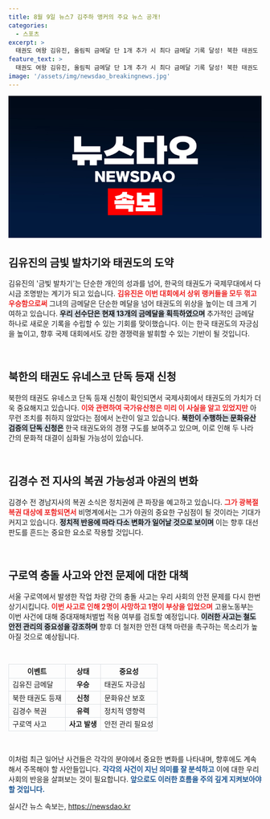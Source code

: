 ```yaml
---
title: 8월 9일 뉴스7 김주하 앵커의 주요 뉴스 공개!
categories:
  - 스포츠
excerpt: >
  태권도 여왕 김유진, 올림픽 금메달 단 1개 추가 시 최다 금메달 기록 달성! 북한 태권도 유네스코 등재 신청으로 긴장감 고조. 김경수 복권 기대 속에 정치 판도 변화 예고. 충격의 구로역 사고, 인명 피해 발생!
feature_text: >
  태권도 여왕 김유진, 올림픽 금메달 단 1개 추가 시 최다 금메달 기록 달성! 북한 태권도 유네스코 등재 신청으로 긴장감 고조. 김경수 복권 기대 속에 정치 판도 변화 예고. 충격의 구로역 사고, 인명 피해 발생!
image: '/assets/img/newsdao_breakingnews.jpg'
---
```


<p><img src="/assets/img/newsdao_breakingnews.jpg" alt="koreaapp 속보" /></p>

<h2 data-ke-size="size26">김유진의 금빛 발차기와 태권도의 도약</h2>

<p data-ke-size="size16">김유진의 '금빛 발차기'는 단순한 개인의 성과를 넘어, 한국의 태권도가 국제무대에서 다시금 조명받는 계기가 되고 있습니다. <b><span style="color: #ee2323;">김유진은 이번 대회에서 상위 랭커들을 모두 꺾고 우승함으로써</span></b> 그녀의 금메달은 단순한 메달을 넘어 태권도의 위상을 높이는 데 크게 기여하고 있습니다. <b><span style="background-color: #21538527;">우리 선수단은 현재 13개의 금메달을 획득하였으며</span></b> 추가적인 금메달 하나로 새로운 기록을 수립할 수 있는 기회를 맞이했습니다. 이는 한국 태권도의 자긍심을 높이고, 향후 국제 대회에서도 강한 경쟁력을 발휘할 수 있는 기반이 될 것입니다.</p>

<p data-ke-size="size16">&nbsp;</p>

<h2 data-ke-size="size26">북한의 태권도 유네스코 단독 등재 신청</h2>

<p data-ke-size="size16">북한의 태권도 유네스코 단독 등재 신청이 확인되면서 국제사회에서 태권도의 가치가 더욱 중요해지고 있습니다. <b><span style="color: #ee2323;">이와 관련하여 국가유산청은 미리 이 사실을 알고 있었지만</span></b> 아무런 조치를 취하지 않았다는 점에서 논란이 일고 있습니다. <b><span style="background-color: #21538527;">북한이 수행하는 문화유산 검증의 단독 신청은</span></b> 한국 태권도와의 경쟁 구도를 보여주고 있으며, 이로 인해 두 나라 간의 문화적 대결이 심화될 가능성이 있습니다.</p>

<p data-ke-size="size16">&nbsp;</p>

<h2 data-ke-size="size26">김경수 전 지사의 복권 가능성과 야권의 변화</h2>

<p data-ke-size="size16">김경수 전 경남지사의 복권 소식은 정치권에 큰 파장을 예고하고 있습니다. <b><span style="color: #ee2323;">그가 광복절 복권 대상에 포함되면서</span></b> 비명계에서는 그가 야권의 중요한 구심점이 될 것이라는 기대가 커지고 있습니다. <b><span style="background-color: #21538527;">정치적 반응에 따라 다소 변화가 일어날 것으로 보이며</span></b> 이는 향후 대선 판도를 흔드는 중요한 요소로 작용할 것입니다.</p>

<p data-ke-size="size16">&nbsp;</p>

<h2 data-ke-size="size26">구로역 충돌 사고와 안전 문제에 대한 대책</h2>

<p data-ke-size="size16">서울 구로역에서 발생한 작업 차량 간의 충돌 사고는 우리 사회의 안전 문제를 다시 한번 상기시킵니다. <b><span style="color: #ee2323;">이번 사고로 인해 2명이 사망하고 1명이 부상을 입었으며</span></b> 고용노동부는 이번 사건에 대해 중대재해처벌법 적용 여부를 검토할 예정입니다. <b><span style="background-color: #21538527;">이러한 사고는 철도 안전 관리의 중요성을 강조하며</span></b> 향후 더 철저한 안전 대책 마련을 촉구하는 목소리가 높아질 것으로 예상됩니다.</p>

<p data-ke-size="size16">&nbsp;</p>

<table style="width:100%; border-collapse: collapse;">
  <thead>
    <tr>
      <th style="border: 1px solid #dee2e6;">이벤트</th>
      <th style="border: 1px solid #dee2e6;">상태</th>
      <th style="border: 1px solid #dee2e6;">중요성</th>
    </tr>
  </thead>
  <tbody>
    <tr>
      <td style="border: 1px solid #dee2e6;">김유진 금메달</td>
      <td style="border: 1px solid #dee2e6; text-align: center; height: 17px;"><b>우승</b></td>
      <td style="border: 1px solid #dee2e6;">태권도 자긍심</td>
    </tr>
    <tr>
      <td style="border: 1px solid #dee2e6;">북한 태권도 등재</td>
      <td style="border: 1px solid #dee2e6; text-align: center; height: 17px;"><b>신청</b></td>
      <td style="border: 1px solid #dee2e6;">문화유산 보호</td>
    </tr>
    <tr>
      <td style="border: 1px solid #dee2e6;">김경수 복권</td>
      <td style="border: 1px solid #dee2e6; text-align: center; height: 17px;"><b>유력</b></td>
      <td style="border: 1px solid #dee2e6;">정치적 영향력</td>
    </tr>
    <tr>
      <td style="border: 1px solid #dee2e6;">구로역 사고</td>
      <td style="border: 1px solid #dee2e6; text-align: center; height: 17px;"><b>사고 발생</b></td>
      <td style="border: 1px solid #dee2e6;">안전 관리 필요성</td>
    </tr>
  </tbody>
</table>

<p data-ke-size="size16">&nbsp;</p>

<p data-ke-size="size16">이처럼 최근 일어난 사건들은 각각의 분야에서 중요한 변화를 나타내며, 향후에도 계속해서 주목해야 할 사안들입니다. <b><span style="color: #1a5490;">각각의 사건이 지닌 의미를 잘 분석하고</span></b> 이에 대한 우리 사회의 반응을 살펴보는 것이 필요합니다. <b><span style="color: #1a5490;">앞으로도 이러한 흐름을 주의 깊게 지켜보아야 할 것입니다.</span></b></p>
실시간 뉴스 속보는, <a href="https://newsdao.kr" rel="dofollow">https://newsdao.kr</a>


